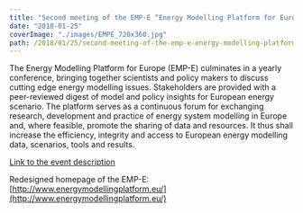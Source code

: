 ```yaml
---
title: "Second meeting of the EMP-E “Energy Modelling Platform for Europe”"
date: "2018-01-25"
coverImage: "./images/EMPE_720x360.jpg"
path: /2018/01/25/second-meeting-of-the-emp-e-energy-modelling-platform-for-europe/
---
```


The Energy Modelling Platform for Europe (EMP-E) culminates in a yearly conference, bringing together scientists and policy makers to discuss cutting edge energy modelling issues. Stakeholders are provided with a peer-reviewed digest of model and policy insights for European energy scenario. The platform serves as a continuous forum for exchanging research, development and practice of energy system modelling in Europe and, where feasible, promote the sharing of data and resources. It thus shall increase the efficiency, integrity and access to European energy modelling data, scenarios, tools and results.

[Link to the event description](/event/energy-modelling-platform-for-europe-emp-e-2018-in-brussels/)

Redesigned homepage of the EMP-E: [http://www.energymodellingplatform.eu/](http://www.energymodellingplatform.eu/)
